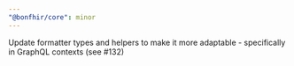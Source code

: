 ```yaml
---
"@bonfhir/core": minor
---
```


Update formatter types and helpers to make it more adaptable - specifically in GraphQL contexts (see #132)
